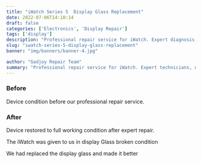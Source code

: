 ```yaml
---
title: "iWatch Series 5  Display Glass Replacement"
date: 2022-07-06T14:10:14
draft: false
categories: ['Electronics', 'Display Repair']
tags: ['display']
description: "Professional repair service for iWatch. Expert diagnosis and quality repairs in Bangalore."
slug: "iwatch-series-5-display-glass-replacement"
banner: "img/banners/banner-4.jpg"

author: "Gadjoy Repair Team"
summary: "Professional repair service for iWatch. Expert technicians, quality parts, warranty included."
---
```


### Before

Device condition before our professional repair service.

### After

Device restored to full working condition after expert repair.

The iWatch was given to us in display Glass broken condition

We had replaced the display glass and made it better
